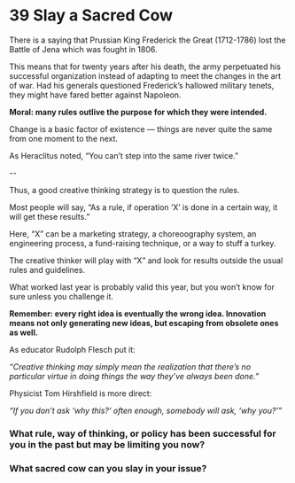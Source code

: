 # 39 Slay a Sacred Cow

There is a saying that Prussian King Frederick the Great (1712-1786) lost the Battle of Jena which was fought in 1806.

This means that for twenty years after his death, the army perpetuated his successful organization instead of adapting to meet the changes in the art of war.
Had his generals questioned Frederick’s hallowed military tenets, they might have fared better against Napoleon.

**Moral: many rules outlive the purpose for which they were intended.**

Change is a basic factor of existence — things are never quite the same from one moment to the next.

As Heraclitus noted, “You can’t step into the same river twice.”

--

Thus, a good creative thinking strategy is to question the rules.

Most people will say, “As a rule, if operation ‘X’ is done in a certain way, it will get these results.”

Here, “X” can be a marketing strategy, a choreoography system, an engineering process, a fund-raising technique, or a way to stuff a turkey.

The creative thinker will play with “X” and look for results outside the usual rules and guidelines.

What worked last year is probably valid this year, but you won’t know for sure unless you challenge it.

**Remember: every right idea is eventually the wrong idea. Innovation means not only generating new ideas, but escaping from obsolete ones as well.**

As educator Rudolph Flesch put it:

*“Creative thinking may simply mean the realization that there’s no particular virtue in doing things the way they’ve always been done.”*

Physicist Tom Hirshfield is more direct:

*“If you don’t ask ‘why this?’ often enough, somebody will ask, ‘why you?’”*

### What rule, way of thinking, or policy has been successful for you in the past but may be limiting you now?
### What sacred cow can you slay in your issue?
